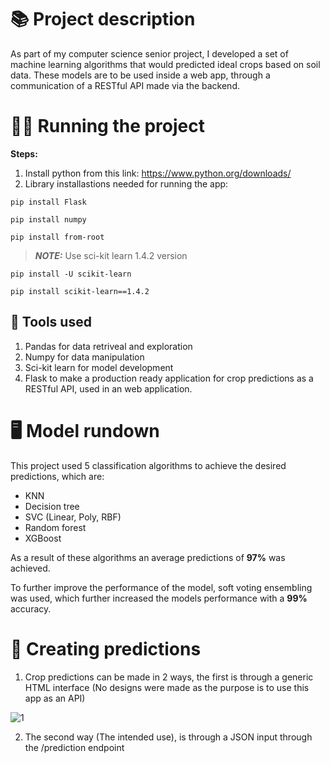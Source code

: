 # 📚 Project description
As part of my computer science senior project, I developed a set of machine learning algorithms that would predicted ideal crops based on soil data. These models are to be used inside a web app, through a communication of a RESTful API made via the backend.
# 🏃‍♂️ Running the project
__Steps:__

1) Install python from this link: https://www.python.org/downloads/
2) Library installastions needed for running the app:
```
pip install Flask
```
```
pip install numpy
```
```
pip install from-root
```

> **_NOTE:_**  Use sci-kit learn 1.4.2 version

```
pip install -U scikit-learn
```
```
pip install scikit-learn==1.4.2
```


## 🔧 Tools used
1) Pandas for data retriveal and exploration
2) Numpy for data manipulation 
3) Sci-kit learn for model development
4) Flask to make a production ready application for crop predictions as a RESTful API, used in an web application.

# 🖥 Model rundown
This project used 5 classification algorithms to achieve the desired predictions, which are:
- KNN
- Decision tree
- SVC (Linear, Poly, RBF)
- Random forest
- XGBoost

As a result of these algorithms an average predictions of __97%__ was achieved.

To further improve the performance of the model, soft voting ensembling was used, which further increased the models performance with a __99%__ accuracy.

# 🧠 Creating predictions
1) Crop predictions can be made in 2 ways, the first is through a generic HTML interface (No designs were made as the purpose is to use this app as an API)

![1](https://github.com/Kassem-Faraj/SeniorProject/assets/67020401/13f93401-0aa2-40e0-ad18-1e4a93e46074)


2) The second way (The intended use), is through a JSON input through the /prediction endpoint
